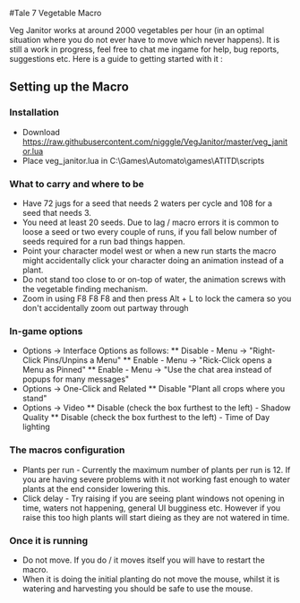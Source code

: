 #Tale 7 Vegetable Macro

Veg Janitor works at around 2000 vegetables per hour (in an optimal situation where you do not ever have to move which never happens). It is still a work in progress, feel free to chat me ingame for help, bug reports, suggestions etc. Here is a guide to getting started with it : 

## Setting up the Macro
### Installation
* Download https://raw.githubusercontent.com/nigggle/VegJanitor/master/veg_janitor.lua
* Place veg_janitor.lua in C:\Games\Automato\games\ATITD\scripts

### What to carry and where to be
* Have 72 jugs for a seed that needs 2 waters per cycle and 108 for a seed that needs 3.
* You need at least 20 seeds. Due to lag / macro errors it is common to loose a seed or two every couple of runs, if you fall below number of seeds required for a run bad things happen. 
* Point your character model west or when a new run starts the macro might accidentally click your character doing an animation instead of a plant. 
* Do not stand too close to or on-top of water, the animation screws with the vegetable finding mechanism.
* Zoom in using F8 F8 F8 and then press Alt + L to lock the camera so you don't accidentally zoom out partway through

### In-game options
* Options -> Interface Options as follows:
** Disable - Menu -> "Right-Click Pins/Unpins a Menu"
** Enable - Menu -> "Rick-Click opens a Menu as Pinned" 
** Enable - Menu -> "Use the chat area instead of popups for many messages"
* Options -> One-Click and Related 
** Disable "Plant all crops where you stand"
* Options -> Video
** Disable (check the box furthest to the left) - Shadow Quality 
** Disable (check the box furthest to the left) - Time of Day lighting

###  The macros configuration
* Plants per run - Currently the maximum number of plants per run is 12. If you are having severe problems with it not working fast enough to water plants at the end consider lowering this.
* Click delay - Try raising if you are seeing plant windows not opening in time, waters not happening, general UI bugginess etc. However if you raise this too high plants will start dieing as they are not watered in time.

###  Once it is running
* Do not move. If you do / it moves itself you will have to restart the macro.
* When it is doing the initial planting do not move the mouse, whilst it is watering and harvesting you should be safe to use the mouse.
